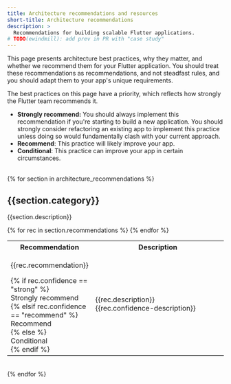 ```yaml
---
title: Architecture recommendations and resources
short-title: Architecture recommendations
description: >
  Recommendations for building scalable Flutter applications.
# TODO(ewindmill): add prev in PR with "case study" 
---
```


This page presents architecture best practices, why they matter, 
and whether we recommend them for your Flutter application. 
You should treat these recommendations as recommendations, 
and not steadfast rules, and you should adapt them to your app's unique requirements.

The best practices on this page have a priority, 
which reflects how strongly the Flutter team recommends it.

* **Strongly recommend:** You should always implement this recommendation if
  you're starting to build a new application. You should strongly consider
  refactoring an existing app to implement this practice unless doing so would
  fundamentally clash with your current approach.
* **Recommend**: This practice will likely improve your app.
* **Conditional**: This practice can improve your app in certain circumstances.
<br /><br />

{% for section in architecture_recommendations %}
<h2>{{section.category}}</h2>
<p>{{section.description}}</p>
<table class="table table-striped" style="border-bottom:1px #DADCE0 solid">
    <tr class="tr-main-head">
      <th style="width: 30%">Recommendation</th>
      <th style="width: 70%">Description</th>
    </tr>
    {% for rec in section.recommendations %}
    <tr>
      <td>
        <p>{{rec.recommendation}}</p>
        {% if rec.confidence == "strong" %}
            <div class="rrec-pill success">Strongly recommend</div>
        {% elsif rec.confidence == "recommend" %}
            <div class="rrec-pill info">Recommend</div>
        {% else %}
            <div class="rrec-pill">Conditional</div>
        {% endif %}
      </td>
      <td>
        {{rec.description}}
        <br />
        {{rec.confidence-description}}</td>
    </tr> 
    {% endfor %}
</table>
<br />
{% endfor %}

[Separation-of-concerns]: https://en.wikipedia.org/wiki/Separation_of_concerns
[architecture case study]: /app-architecture/guide
[our ChangeNotifier recommendation]: https://docs.flutter.dev/get-started/fwe/state-management
[other popular options]: https://docs.flutter.dev/data-and-backend/state-mgmt/options
[freezed]: https://pub.dev/packages/freezed
[built_value]: https://pub.dev/packages/built_value
[Flutter Navigator API]: https://docs.flutter.dev/ui/navigation
[pub.dev]: https://pub.dev
